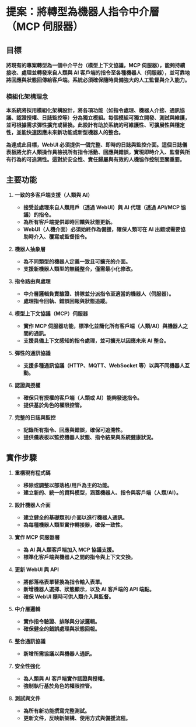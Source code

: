 # **提案：將轉型為機器人指令中介層（MCP 伺服器）**

## **目標**

**將現有的專案轉型為一個中介平台（模型上下文協議，MCP 伺服器），能夠持續接收、處理並轉發來自人類與 AI 客戶端的指令至各種機器人（伺服器），並可靠地將回應與狀態回傳給客戶端。系統必須確保隨時具備強大的人工監督與介入能力。**

### **模組化架構理念**
**本系統將採用模組化架構設計，將各項功能（如指令處理、機器人介接、通訊協議、認證授權、日誌監控等）分為獨立模組。每個模組可獨立開發、測試與維護，並可根據需求彈性擴充或替換。此設計有助於系統的可維護性、可擴展性與穩定性，並能快速因應未來新功能或新型機器人的整合。**

**為達成此目標，WebUI 必須提供一個完整、即時的日誌與監控介面。這個日誌儀表板將允許人類操作員檢視所有指令活動、回應與錯誤，實現即時介入、監督與所有行為的可追溯性。這對於安全性、責任歸屬與有效的人機協作控制至關重要。**


## **主要功能**
1. **一致的多客戶端支援（人類與 AI）**
   - **接受並處理來自人類用戶（透過 WebUI）與 AI 代理（透過 API/MCP 協議）的指令。**
   - **為所有客戶端提供即時回饋與狀態更新。**
   - **WebUI（人機介面）必須始終作為備援，確保人類可在 AI 出錯或需要協助時介入、覆寫或監督指令。**

2. **機器人抽象層**
   - **為不同類型的機器人定義一致且可擴充的介面。**
   - **支援新機器人類型的無縫整合，僅需最小化修改。**

3. **指令路由與處理**
   - **中介層邏輯負責驗證、排隊並分派指令至適當的機器人（伺服器）。**
   - **處理指令回執、錯誤回報與狀態追蹤。**

4. **模型上下文協議（MCP）伺服器**
   - **實作 MCP 伺服器功能，標準化並簡化所有客戶端（人類/AI）與機器人之間的通訊。**
   - **支援具備上下文感知的指令處理，並可擴充以因應未來 AI 整合。**

5. **彈性的通訊協議**
   - **支援多種通訊協議（HTTP、MQTT、WebSocket 等）以與不同機器人互動。**

6. **認證與授權**
   - **確保只有授權的客戶端（人類或 AI）能夠發送指令。**
   - **提供基於角色的權限控管。**

7. **完整的日誌與監控**
   - **記錄所有指令、回應與錯誤，確保可追溯性。**
   - **提供儀表板以監控機器人狀態、指令結果與系統健康狀況。**

## **實作步驟**

1. **重構現有程式碼**
   - **移除或調整以部落格/用戶為主的功能。**
   - **建立新的、統一的資料模型，涵蓋機器人、指令與客戶端（人類/AI）。**

2. **設計機器人介面**
   - **建立健全的基礎類別/介面以進行機器人通訊。**
   - **為每種機器人類型實作轉接器，確保一致性。**

3. **實作 MCP 伺服器層**
   - **為 AI 與人類客戶端加入 MCP 協議支援。**
   - **標準化客戶端與機器人之間的指令與上下文交換。**

4. **更新 WebUI 與 API**
   - **將部落格表單替換為指令輸入表單。**
   - **新增機器人選擇、狀態顯示，以及 AI 客戶端的 API 端點。**
   - **確保 WebUI 隨時可供人類介入與監督。**

5. **中介層邏輯**
   - **實作指令驗證、排隊與分派邏輯。**
   - **確保健全的錯誤處理與狀態回報。**

6. **整合通訊協議**
   - **新增所需協議以與機器人通訊。**

7. **安全性強化**
   - **為人類與 AI 客戶端實作認證與授權。**
   - **強制執行基於角色的權限控管。**

8. **測試與文件**
   - **為所有新功能撰寫完整測試。**
   - **更新文件，反映新架構、使用方式與備援流程。**
